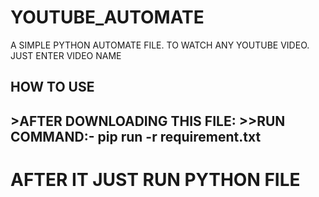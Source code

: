 # YOUTUBE_AUTOMATE
A SIMPLE PYTHON AUTOMATE FILE. TO WATCH ANY YOUTUBE VIDEO. JUST ENTER VIDEO NAME

<h2>HOW TO USE<h2>
>AFTER DOWNLOADING THIS FILE:
>>RUN COMMAND:- pip run -r requirement.txt
<h1>AFTER IT JUST RUN PYTHON FILE</h1>

